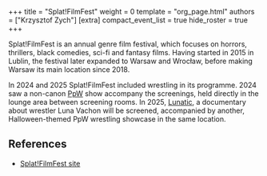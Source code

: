 +++
title = "Splat!FilmFest"
weight = 0
template = "org_page.html"
authors = ["Krzysztof Zych"]
[extra]
compact_event_list = true
hide_roster = true
+++

Splat!FilmFest is an annual genre film festival, which focuses on horrors, thrillers, black comedies, sci-fi and fantasy films. Having started in 2015 in Lublin, the festival later expanded to Warsaw and Wrocław, before making Warsaw its main location since 2018.

In 2024 and 2025 Splat!FilmFest included wrestling in its programme. 2024 saw a non-canon [PpW](@/o/ppw.md) show accompany the screenings, held directly in the lounge area between screening rooms. In 2025, [Lunatic][imdb-lunatic], a documentary about wrestler Luna Vachon will be screened, accompanied by another, Halloween-themed PpW wrestling showcase in the same location.

## References

* [Splat!FilmFest site](//splatfilmfest.com)


[imdb-lunatic]: https://www.imdb.com/title/tt19729990/
